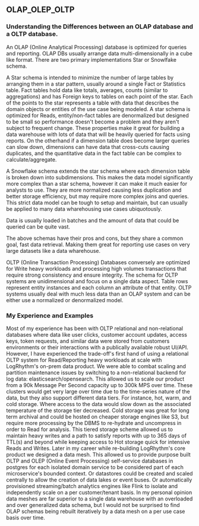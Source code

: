 ## OLAP_OLEP_OLTP

### Understanding the Differences between an OLAP database and a OLTP database. 

An OLAP (Online Analytical Processing) database is optimized for queries and reporting.  OLAP DBs usually arrange data multi-dimensionally in a cube like format.  There are two primary implementations Star or Snowlfake schema.  

A Star schema is intended to minimize the number of large tables by arranging them in a star pattern, usually around a single Fact or Statistics table.  Fact tables hold data like totals, averages, counts (similar to aggregations) and has Foreign keys to tables on each point of the star.  Each of the points to the star represents a table with data that describes the domain objects or entities of the use case being modeled.  A star schema is optimized for Reads, entity/non-fact tables are denormalized but designed to be small so performance doesn't become a problem and they aren't subject to frequent change.  These properties make it great for building a data warehouse with lots of data that will be heavily queried for facts using reports.  On the otherhand if a dimension table does become larger queries can slow down, dimensions can have data that cross-cuts causing duplicates, and the quantitative data in the fact table can be complex to calculate/aggregate.

A Snowflake schema extends the star schema where each dimension table is broken down into subdimensions.  This makes the data model significantly more complex than a star schema, however it can make it much easier for analysts to use.  They are more normalized causing less duplication and better storage efficiency, but may require more complex joins and queries.  This strict data model can be tough to setup and maintain, but can usually be applied to many data wharehousing use cases ubiquotously.

Data is usually loaded in batches and the amount of data that could be queried can be quite vast.

The above schemas have their pros and cons, but they share a common goal, fast data retrieval.  Making them great for reporting use cases on very large datasets like a data wharehouse.

OLTP (Online Transaction Processing) Databases conversely are optimized for Write heavy workloads and processing high volumes transactions that require strong consistency and ensure integrity.  The schema for OLTP systems are unidimensional and focus on a single data aspect.  Table rows represent entity instances and each column an attribute of that entity.  OLTP systems usually deal with much less data than an OLAP system and can be either use a normalized or denormalized model.

### My Experience and Examples

Most of my experience has been with OLTP relational and non-relational databases where data like user clicks, customer account updates, access keys, token requests, and similar data were stored from customers environments or their interactions with a publically available robust UI/API.  However, I have experienced the trade-off's first hand of using a relational OLTP system for Read/Reporting heavy workloads at scale with LogRhythm's on-prem data product.  We were able to combat scaling and partition maintenance issues by switching to a non-relational backend for log data: elasticsearch/opensearch.  This allowed us to scale our product from a 90k Message Per Second capacity up to 300k MPS over time.  These clusters would get very large over time due to the time-series nature of the data, but they also support different data tiers.  For instance, hot, warm, and cold storage.  Where access to the data would slow down as the associated temperature of the storage tier decreased.  Cold storage was great for long term archival and could be hosted on cheaper storage engines like S3, but require more processing by the DBMS to re-hydrate and uncompress in order to Read for analysis.  This tiered storage scheme allowed us to maintain heavy writes and a path to satisfy reports with up to 365 days of TTL(s) and beyond while keeping access to Hot storage quick for intensive Reads and Writes.  Later in my career while re-building LogRhythm's core product we designed a data mesh.  This allowed us to provide purpose built OLTP and OLEP (Online Event Processing) self-service databases in postgres for each isolated domain service to be considered part of each microservice's bounded context.  Or datastores could be created and scaled centrally to allow the creation of data lakes or event buses.  Or automatically provisioned streaming/batch analytics engines like Flink to isolate and independently scale on a per customer/tenant basis.  In my personal opinion data meshes are far superior to a single data warehouse with an overloaded and over generalized data schema, but I would not be surprised to find OLAP schemas being rebuilt iteratively by a data mesh on a per use case basis over time.
